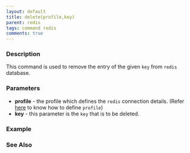 ```yaml
---
layout: default
title: delete(profile,key)
parent: redis
tags: command redis
comments: true
---
```



### Description
This command is used to remove the entry of the given `key` from `redis` database.


### Parameters
- **profile** - the profile which defines the `redis` connection details. (Refer [here](index.html#defining-profile) to know how to define `profile`)
- **key** - this parameter is the `key` that is to be deleted. 


### Example


### See Also